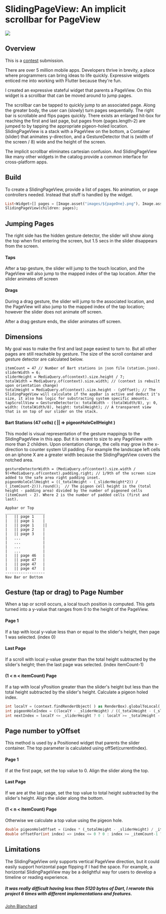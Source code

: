 # SlidingPageView: An implicit scrollbar for PageView
![](https://static.wixstatic.com/media/8e69fb_94f12bd5464341d19c1dad243819f7d8~mv2.gif)

## Overview
This is a [contest](https://flutter.dev/create) submission.

There are over 5 million mobile apps. Developers thrive in brevity, a place where programmers can bring ideas to life quickly. Expressive widgets enticed me into working with Flutter because they're fun.

I created an expressive stateful widget that parents a PageView. On this widget is a scrollbar that can be moved around to jump pages. 

The scrollbar can be tapped to quickly jump to an associated page. Along the greater body, the user can (slowly) turn pages sequentially. The right bar is scrollable and flips pages quickly.
There exists an enlarged hit-box for reaching the first and last page, but pages from (pages.length-2) are jumped to by tapping the appropriate pigeon-holed location.
SlidingPageView is a stack with a PageView on the bottom, a Container (slider) that animates y-direction, and a GestureDetector that is (width of the screen / 8) wide and the height of the screen. 
 
The implicit scrollbar eliminates cartesian confusion. And SlidingPageView like many other widgets in the catalog provide a common interface for cross-platform apps.

## Build
To create a SlidingPageView, provide a list of pages. No animation, or page controllers needed. Instead that stuff is handled by the widget.

``` dart
List<Widget>[] pages = [Image.asset("images/${pageOne}.png"), Image.asset("images/${pageTwo}.png")];
SlidingPageView(children: pages);
```

## Jumping Pages
The right side has the hidden gesture detector, the slider will show along the top when first entering the screen, but 1.5 secs in the slider disappears from the screen.

#### Taps
After a tap gesture, the slider will jump to the touch location, and the PageView will also jump to the mapped index of the tap location. After the slider animates off screen

#### Drags
During a drag gesture, the slider will jump to the associated location, and the PageView will also jump to the mapped index of the tap location; however the slider does not animate off screen.

After a drag gesture ends, the slider animates off screen.

## Dimensions
My goal was to make the first and last page easiest to turn to. But all other pages are still reachable by gesture. 
The size of the scroll container and gesture detector are calculated below.
```
itemCount = 47 // Number of Bart stations in json file (station.json).
sliderWidth = 6;
sliderHeight = MediaQuery.of(context).size.height / 7;
totalWidth = MediaQuery.of(context).size.width; // (context is rebuilt upon orientation change)
totalHeight = MediaQuery.of(context).size.height - (yOffset); // The SlidingPageView will calculate if the appBar is active and deduct it's size, it also has logic for substracting system specific amounts.
tapScrollView = GestureDetector(x: totalWidth - (totalWidth/8), y: 0, width: (totalWidth/8), height: totalHeight); // A transparent view that is on top of our slider on the stack.
```

#### Bart Stations (47 cells)  ( || => pigeonHoleCellHeight )
This model is visual representation of the gesture mappings to the SlidingPageView in this app. But it is meant to size to any PageView with more than 2 children.
Upon orientation change, the cells may grow in the x-direction to counter system UI padding. For example the landscape left cells on an iphone X are a greater width because the SlidingPageView covers the notched area. 
```
gestureDetectorWidth = (MediaQuery.of(context).size.width / 9)+MediaQuery.of(context).padding.right; // 1/9th of the screen size added to the safe area right padding inset.
pigeonHoleCellHeight = ((_totalHeight - (_sliderHeight*2)) / (_itemCount-2))).round();  // The pigeon cell height is the (total height - padding area) divided by the number of pigeoned cells (itemCount - 2). Where 2 is the number of padded cells (first and last).

Appbar or Top
__________________
|   || page 1    |
|   || page 1    |
|   || page 1    ||
|   || page 2    |
|   || page 3    |
|   ...          |
|   ...          |
|   ...          |
|   ...          |
|   || page 46   |          
|   || page 47   |
|   || page 47   |
|   || page 47   |
------------------
Nav Bar or Bottom
```

## Gesture (tap or drag) to Page Number
When a tap or scroll occurs, a local touch position is computed. This gets turned into a y-value that ranges from 0 to the height of the PageView.

#### Page 1
If a tap with local y-value less than or equal to the slider's height, then page 1 was selected. (index 0)

#### Last Page
If a scroll with local y-value greater than the total height subtracted by the slider's height; then the last page was selected. (index itemCount-1)

#### (1 < n < itemCount) Page
If a tap with local yPosition greater than the slider's height but less than the total height subtracted by the slider's height. Calculate a pigeon holed index.
```dart
int localY = (context.findRenderObject( ) as RenderBox).globalToLocal( position ).dy.round(); // Convert to local y postiion.
int pigeonHoleIndex = ((localY - _sliderHeight) / ((_totalHeight - (_sliderHeight*2)) / (_itemCount-2))).round(); // With 47 pages, there are 45 pigeon holed cells. A sliderHeight of 80 will make the totalPigeonHeight => totalHeight - (80*2);
int nextIndex = localY <= _sliderHeight ? 0 : localY >= _totalHeight - _sliderHeight ? _itemCount-1 :  pigeonHoleIndex;  // Check the top and bottom of the canvas against the touch location. If inside the pigeon, 1 < n < itemCount, use pigeon index.
```

## Page number to yOffset 
This method is used by a Positioned widget that parents the slider container. The top parameter is calculated using offSet(currentIndex).

#### Page 1
If at the first page, set the top value to 0. Align the slider along the top.

#### Last Page
If we are at the last page, set the top value to total height subtracted by the slider's height.  Align the slider along the bottom.

#### (1 < n < itemCount) Page
Otherwise we calculate a top value using the pigeon hole.
```dart
double pigeonHoleOffset = (index * (_totalHeight - _sliderHeight) / _itemCount);
double offsetFor(int index) => index <= 0 ? 0 : index >= _itemCount-1 ? _totalHeight-_sliderHeight : pigeonHoleOffset;
```

## Limitations
The SlidingPageView only supports vertical PageView direction, but it could easily support horizontal page flipping if I had the space.
For example, a horizontal SlidingPageView may be a delightful way for users to develop a timeline or reading experience.

##### It was really difficult having less than 5120 bytes of Dart, I rewrote this project 6 times with different implementations and features.

[John Blanchard](https://jnblanchard.com)



